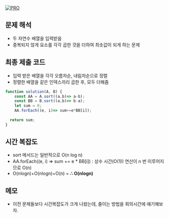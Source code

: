 [![PRO]][Link]

## 문제 해석

- 두 자연수 배열을 입력받음
- 중복되지 않게 요소를 각각 곱한 것을 더하여 최솟값이 되게 하는 문제

## 최종 제출 코드

- 입력 받은 배열을 각각 오름차순, 내림차순으로 정렬
- 정렬한 배열을 같은 인덱스끼리 곱한 후, 모두 더해줌

```js
function solution(A, B) {
    const AA = A.sort((a,b)=> a-b);
    const BB = B.sort((a,b)=> b-a);
    let sum = 0;
    AA.forEach((e, i)=> sum+=e*BB[i]);
  
  return sum;
}
```

## 시간 복잡도

- sort 메서드는 일반적으로 O(n log n)
- AA.forEach((e, i) => sum += e * BB[i]) : 상수 시간(O(1)) 연산이 n 번 이루어지므로 O(n)
-  O(nlogn)+O(nlogn)+O(n) =  **∴ O(nlogn)**

## 메모

- 이전 문제들보다 시간복잡도가 크게 나왔는데, 줄이는 방법을 회의시간에 얘기해보자.

<!---------------------------------------------------------------------------->

[PRO]: https://github.com/GoSSaChin/algorithm-js/assets/107768516/67c43b52-bc3f-4571-a249-5519021afbb0
[Link]: https://school.programmers.co.kr/learn/courses/30/lessons/12941
